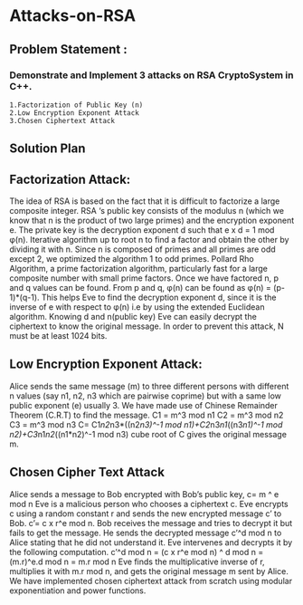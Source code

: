 # Attacks-on-RSA

## Problem Statement : 
### Demonstrate and Implement 3 attacks on RSA CryptoSystem in C++. 
 	1.Factorization of Public Key (n) 
 	2.Low Encryption Exponent Attack 
 	3.Chosen Ciphertext Attack

## Solution Plan 

## Factorization Attack:
The idea of RSA is based on the fact that it is difficult to factorize a large composite integer. RSA ‘s public key consists of the modulus n (which we know that n is the product of two large primes) and the encryption exponent e. The private key is the decryption exponent d such that e x d = 1 mod φ(n). 
Iterative algorithm up to root n to find a factor and obtain the other by dividing it with n.
Since n is composed of primes and all primes are odd except 2, we optimized the algorithm 1 to odd primes.
Pollard Rho Algorithm, a prime factorization algorithm, particularly fast for a large composite number with small prime factors.
Once we have factored n, p and q values can be found. From p and q,  φ(n) can be found as  φ(n) = (p-1)*(q-1).
This helps Eve to find the decryption exponent d, since it is the inverse of e with respect to φ(n) i.e by using the extended Euclidean algorithm. Knowing d and n(public key) Eve can easily decrypt the ciphertext to know the original message.
In order to prevent this attack, N must be at least 1024 bits.
		


	
## Low Encryption Exponent Attack:

Alice sends the same message (m) to three different persons with different n values (say n1, n2, n3 which are pairwise coprime) but with a same low public exponent (e) usually 3. We have made use of Chinese Remainder Theorem (C.R.T) to find the message. 
C1 = m^3 mod n1
C2 = m^3 mod n2
C3 = m^3 mod n3
C= C1*n2*n3*((n2*n3)^-1 mod n1)+C2*n3*n1*((n3*n1)^-1 mod n2)+C3*n1*n2*((n1*n2)^-1 mod n3)
cube root of C gives the original message m.



## Chosen Cipher Text Attack

Alice sends a message to Bob encrypted with Bob’s public key,  c= m ^ e mod n
Eve is a malicious person who chooses a ciphertext c. Eve encrypts c using a random constant r and sends the new encrypted message c’ to Bob. c’= c x r^e mod n.
Bob receives the message and tries to decrypt it but fails to get the message. He sends the decrypted message c’^d mod n to Alice stating that he did not understand it. Eve intervenes and decrypts it by the following computation.
c’^d mod n = (c x r^e mod n) ^ d mod n = (m.r)^e.d mod n = m.r mod n
Eve finds the multiplicative inverse of r, multiplies it with m.r mod n, and gets the original message m sent by Alice. We have implemented chosen ciphertext attack from scratch using modular exponentiation and power functions.






